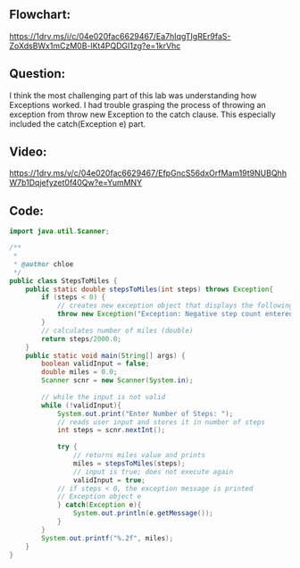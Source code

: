 ## Flowchart:
https://1drv.ms/i/c/04e020fac6629467/Ea7hIqgTIgREr9faS-ZoXdsBWx1mCzM0B-lKt4PQDGI1zg?e=1krVhc

## Question:
I think the most challenging part of this lab was understanding how Exceptions worked. I had trouble grasping the process of throwing an exception from throw new Exception to the catch clause. This especially included the catch(Exception e) part.

## Video:
https://1drv.ms/v/c/04e020fac6629467/EfpGncS56dxOrfMam19t9NUBQhhW7b1Dqjefyzet0f40Qw?e=YumMNY

## Code:
``` java
import java.util.Scanner;

/**
 *
 * @author chloe
 */
public class StepsToMiles {
    public static double stepsToMiles(int steps) throws Exception{
        if (steps < 0) {
            // creates new exception object that displays the following message
            throw new Exception("Exception: Negative step count entered.");
        }
        // calculates number of miles (double)
        return steps/2000.0;
    }
    public static void main(String[] args) {
        boolean validInput = false;
        double miles = 0.0;
        Scanner scnr = new Scanner(System.in);
        
        // while the input is not valid
        while (!validInput){
            System.out.print("Enter Number of Steps: ");
            // reads user input and stores it in number of steps
            int steps = scnr.nextInt();
            
            try {
                // returns miles value and prints
                miles = stepsToMiles(steps);
                // input is true; does not execute again
                validInput = true;
            // if steps < 0, the exception message is printed
            // Exception object e
            } catch(Exception e){
                System.out.println(e.getMessage());
            }
        }
        System.out.printf("%.2f", miles);
    }
}
```
